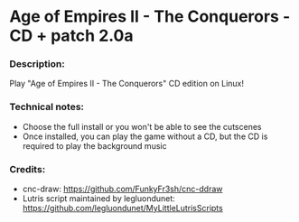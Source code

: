 # Age of Empires II - The Conquerors - CD + patch 2.0a
### Description:
Play "Age of Empires II - The Conquerors" CD edition on Linux!
### Technical notes:
- Choose the full install or you won't be able to see the cutscenes
- Once installed, you can play the game without a CD, but the CD is required to play the background music
### Credits:
- cnc-draw: https://github.com/FunkyFr3sh/cnc-ddraw
- Lutris script maintained by legluondunet: https://github.com/legluondunet/MyLittleLutrisScripts
